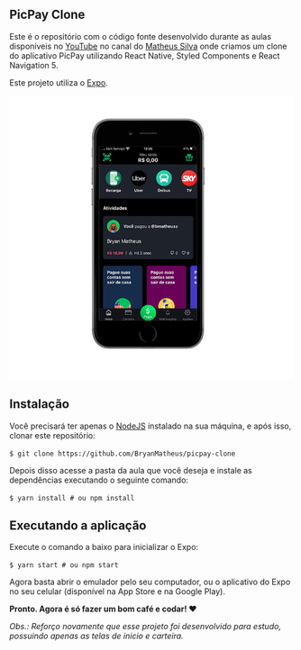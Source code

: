 ## PicPay Clone
Este é o repositório com o código fonte desenvolvido durante as aulas disponíveis no [YouTube](https://www.youtube.com/channel/UCNckxUYl117w3hfgoj3DbWg) no canal do [Matheus Silva](https://github.com/maateusilva) onde criamos um clone do aplicativo PicPay utilizando React Native, Styled Components e React Navigation 5.

Este projeto utiliza o [Expo](https://expo.io/learn).

![App](picpay-clone.png "PicPay Clone")

## Instalação
Você precisará ter apenas o [NodeJS](https://nodejs.org/en/) instalado na sua máquina, e após isso, clonar este repositório:

`` $ git clone https://github.com/BryanMatheus/picpay-clone ``

Depois disso acesse a pasta da aula que você deseja e instale as dependências executando o seguinte comando:

`` $ yarn install # ou npm install   ``

## Executando a aplicação
Execute o comando a baixo para inicializar o Expo:

`` $ yarn start # ou npm start ``

Agora basta abrir o emulador pelo seu computador, ou o aplicativo do Expo no seu celular (disponível na App Store e na Google Play).


**Pronto. Agora é só fazer um bom café e codar! ❤️**


_Obs.: Reforço novamente que esse projeto foi desenvolvido para estudo, possuindo apenas as telas de inicio e carteira._

